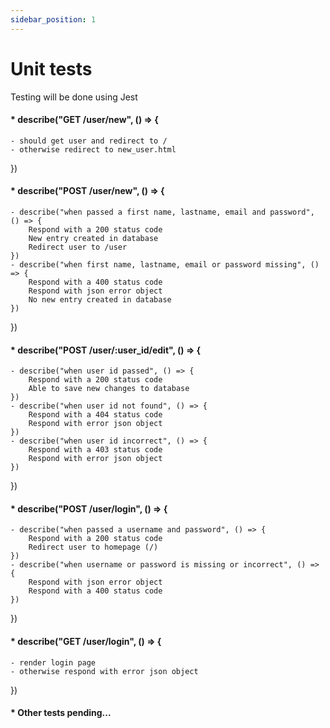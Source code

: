 ```yaml
---
sidebar_position: 1
---
```


# Unit tests

Testing will be done using Jest

#### \* describe("GET /user/new", () => {

    - should get user and redirect to /
    - otherwise redirect to new_user.html

})

#### \* describe("POST /user/new", () => {

    - describe("when passed a first name, lastname, email and password", () => {
        Respond with a 200 status code
        New entry created in database
        Redirect user to /user
    })
    - describe("when first name, lastname, email or password missing", () => {
        Respond with a 400 status code
        Respond with json error object
        No new entry created in database
    })

})

#### \* describe("POST /user/:user_id/edit", () => {

    - describe("when user id passed", () => {
        Respond with a 200 status code
        Able to save new changes to database
    })
    - describe("when user id not found", () => {
        Respond with a 404 status code
        Respond with error json object
    })
    - describe("when user id incorrect", () => {
        Respond with a 403 status code
        Respond with error json object
    })

})

#### \* describe("POST /user/login", () => {

    - describe("when passed a username and password", () => {
        Respond with a 200 status code
        Redirect user to homepage (/)
    })
    - describe("when username or password is missing or incorrect", () => {
        Respond with json error object
        Respond with a 400 status code
    })

})

#### \* describe("GET /user/login", () => {

    - render login page
    - otherwise respond with error json object

})

#### \* Other tests pending...
